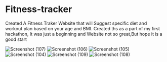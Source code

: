 # Fitness-tracker


Created A Fitness Traker Website that will Suggest specific diet and workout plan based on your age and BMI.
Created ths as a part of my first hackathon, It was just a beginning and Website not so great,But hope it is a good start

![Screenshot (107)](https://user-images.githubusercontent.com/106879319/215342268-4dad826d-aa83-4742-b8e8-41f2829e4434.png)
![Screenshot (106)](https://user-images.githubusercontent.com/106879319/215342273-b4c35f47-e837-4c87-8acb-2cf078b91393.png)
![Screenshot (105)](https://user-images.githubusercontent.com/106879319/215342277-06b931a3-0178-49bb-902f-fbf22a5e382a.png)
![Screenshot (104)](https://user-images.githubusercontent.com/106879319/215342279-3e4f010c-5a7e-4598-b4fc-ce6c5b14a92c.png)
![Screenshot (109)](https://user-images.githubusercontent.com/106879319/215342482-3f2e28b7-436f-4dc3-bfeb-f69542851f0b.png)
![Screenshot (108)](https://user-images.githubusercontent.com/106879319/215342501-e7ef019b-6b29-46ed-b804-b966ee248052.png)

